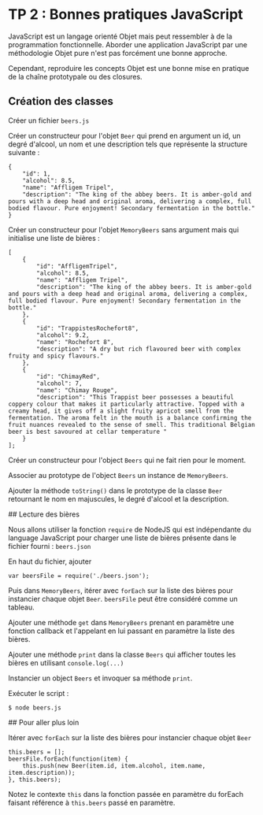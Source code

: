 # TP 2 : Bonnes pratiques JavaScript

JavaScript est un langage orienté Objet mais peut ressembler à de la
programmation fonctionnelle. Aborder une application JavaScript par une
méthodologie Objet pure n'est pas forcément une bonne approche.

Cependant, reproduire les concepts Objet est une bonne mise en pratique
de la chaîne prototypale ou des closures.

## Création des classes

Créer un fichier `beers.js`

Créer un constructeur pour l'objet `Beer` qui prend en argument un id,
un degré d'alcool, un nom et une description tels que représente la
structure suivante :

    {
        "id": 1,
        "alcohol": 8.5,
        "name": "Affligem Tripel",
        "description": "The king of the abbey beers. It is amber-gold and pours with a deep head and original aroma, delivering a complex, full bodied flavour. Pure enjoyment! Secondary fermentation in the bottle."
    }

Créer un constructeur pour l'objet `MemoryBeers` sans argument mais qui
initialise une liste de bières :


    [
        {
            "id": "AffligemTripel",
            "alcohol": 8.5,
            "name": "Affligem Tripel",
            "description": "The king of the abbey beers. It is amber-gold and pours with a deep head and original aroma, delivering a complex, full bodied flavour. Pure enjoyment! Secondary fermentation in the bottle."
        },
        {
            "id": "TrappistesRochefort8",
            "alcohol": 9.2,
            "name": "Rochefort 8",
            "description": "A dry but rich flavoured beer with complex fruity and spicy flavours."
        },
        {
            "id": "ChimayRed",
            "alcohol": 7,
            "name": "Chimay Rouge",
            "description": "This Trappist beer possesses a beautiful coppery colour that makes it particularly attractive. Topped with a creamy head, it gives off a slight fruity apricot smell from the fermentation. The aroma felt in the mouth is a balance confirming the fruit nuances revealed to the sense of smell. This traditional Belgian beer is best savoured at cellar temperature "
        }
    ];

Créer un constructeur pour l'object `Beers` qui ne fait rien pour le moment.

Associer au prototype de l'object `Beers` un instance de `MemoryBeers`.

Ajouter la méthode `toString()` dans le prototype de la classe `Beer` retournant
le nom en majuscules, le degré d'alcool et la description.

## Lecture des bières

Nous allons utiliser la fonction `require` de NodeJS qui est indépendante
du language JavaScript pour charger une liste de bières présente dans le fichier
fourni : `beers.json`

En haut du fichier, ajouter

    var beersFile = require('./beers.json');

Puis dans `MemoryBeers`, itérer avec `forEach` sur la liste des bières pour
instancier chaque objet `Beer`. `beersFile` peut être considéré comme un tableau.

Ajouter une méthode `get` dans `MemoryBeers` prenant en paramètre une fonction
callback et l'appelant en lui passant en paramètre la liste des bières.

Ajouter une méthode `print` dans la classe `Beers` qui afficher toutes les bières
en utilisant `console.log(...)`

Instancier un object `Beers` et invoquer sa méthode `print`.

Exécuter le script :

    $ node beers.js

## Pour aller plus loin

Itérer avec `forEach` sur la liste des bières pour instancier chaque objet
 `Beer`

    this.beers = [];
    beersFile.forEach(function(item) {
        this.push(new Beer(item.id, item.alcohol, item.name, item.description));
    }, this.beers);

Notez le contexte `this` dans la fonction passée en paramètre du forEach faisant
référence à `this.beers` passé en paramètre.
